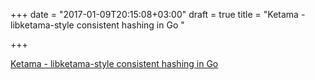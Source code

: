 +++
date = "2017-01-09T20:15:08+03:00"
draft = true
title = "Ketama - libketama-style consistent hashing in Go "

+++

<p><a href="https://github.com/mncaudill/ketama">Ketama - libketama-style consistent hashing in Go </a></p>
